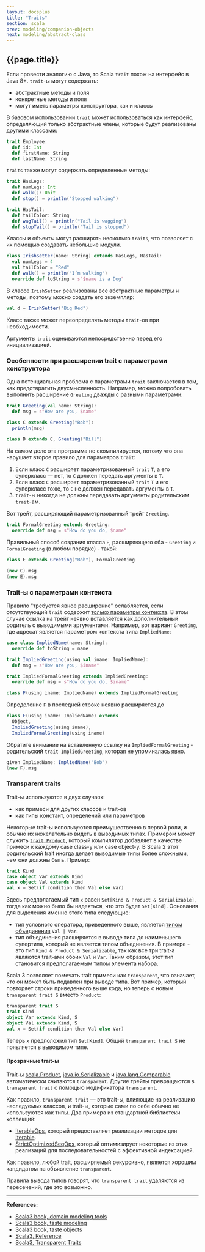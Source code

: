 ```yaml
---
layout: docsplus
title: "Traits"
section: scala
prev: modeling/companion-objects
next: modeling/abstract-class
---
```


## {{page.title}}

Если провести аналогию с Java, то Scala `trait` похож на интерфейс в Java 8+.
`trait`-ы могут содержать:
- абстрактные методы и поля
- конкретные методы и поля
- могут иметь параметры конструктора, как и классы

В базовом использовании `trait` может использоваться как интерфейс, 
определяющий только абстрактные члены, которые будут реализованы другими классами:

```scala mdoc:silent
trait Employee:
  def id: Int
  def firstName: String
  def lastName: String 
```

`traits` также могут содержать определенные методы:

```scala mdoc:silent
trait HasLegs:
  def numLegs: Int
  def walk(): Unit
  def stop() = println("Stopped walking")
```
```scala mdoc:silent
trait HasTail:
  def tailColor: String
  def wagTail() = println("Tail is wagging")
  def stopTail() = println("Tail is stopped")
```

Классы и объекты могут расширять несколько `traits`, что позволяет с их помощью создавать небольшие модули.

```scala mdoc:silent
class IrishSetter(name: String) extends HasLegs, HasTail:
  val numLegs = 4
  val tailColor = "Red"
  def walk() = println("I’m walking")
  override def toString = s"$name is a Dog"
```

В классе `IrishSetter` реализованы все абстрактные параметры и методы, поэтому можно создать его экземпляр:

```scala mdoc
val d = IrishSetter("Big Red")
```

Класс также может переопределять методы `trait`-ов при необходимости.

Аргументы `trait` оцениваются непосредственно перед его инициализацией.

### Особенности при расширении trait с параметрами конструктора

Одна потенциальная проблема с параметрами `trait` заключается в том, как предотвратить двусмысленность. 
Например, можно попробовать выполнить расширение `Greeting` дважды с разными параметрами:

```scala mdoc:silent
trait Greeting(val name: String):
  def msg = s"How are you, $name"

class C extends Greeting("Bob"):
  println(msg)
```

```scala mdoc:fail
class D extends C, Greeting("Bill") 
```

На самом деле эта программа не скомпилируется, потому что она нарушает второе правило для параметров `trait`:
1. Если класс `C` расширяет параметризованный `trait` `T`, а его суперкласс — нет, то `C` должен передать аргументы в `T`.
2. Если класс `C` расширяет параметризованный `trait` `T` и его суперкласс тоже, то `C` не должен передавать аргументы в `T`.
3. `trait`-ы никогда не должны передавать аргументы родительским `trait`-ам.

Вот трейт, расширяющий параметризованный трейт `Greeting`.

```scala mdoc:silent
trait FormalGreeting extends Greeting:
  override def msg = s"How do you do, $name"
```

Правильный способ создания класса `E`, расширяющего оба - `Greeting` и `FormalGreeting` (в любом порядке) - такой:

```scala mdoc:silent
class E extends Greeting("Bob"), FormalGreeting
```

```scala mdoc
(new C).msg
(new E).msg
```

### Trait-ы с параметрами контекста

Правило "требуется явное расширение" ослабляется, если отсутствующий `trait` содержит [только параметры контекста](@DOC@abstractions/ca-using). 
В этом случае ссылка на трейт неявно вставляется как дополнительный родитель с выводимыми аргументами. 
Например, вот вариант `Greeting`, где адресат является параметром контекста типа `ImpliedName`:

```scala mdoc:silent
case class ImpliedName(name: String):
  override def toString = name

trait ImpliedGreeting(using val iname: ImpliedName):
  def msg = s"How are you, $iname"

trait ImpliedFormalGreeting extends ImpliedGreeting:
  override def msg = s"How do you do, $iname"

class F(using iname: ImpliedName) extends ImpliedFormalGreeting
```

Определение `F` в последней строке неявно расширяется до

```scala
class F(using iname: ImpliedName) extends
  Object,
  ImpliedGreeting(using iname),
  ImpliedFormalGreeting(using iname)
```

Обратите внимание на вставленную ссылку на `ImpliedFormalGreeting` - родительский `trait ImpliedGreeting`, 
которая не упоминалась явно.

```scala mdoc
given ImpliedName: ImpliedName("Bob")
(new F).msg
```


### Transparent traits

Trait-ы используются в двух случаях:
- как примеси для других классов и trait-ов
- как типы констант, определений или параметров

Некоторые trait-ы используются преимущественно в первой роли, и обычно их нежелательно видеть в выводимых типах. 
Примером может служить [`trait Product`](https://scala-lang.org/api/3.x/scala/Product.html), 
который компилятор добавляет в качестве примеси к каждому case class-у или case object-у. 
В Scala 2 этот родительский trait иногда делает выводимые типы более сложными, чем они должны быть. 
Пример:

```scala
trait Kind
case object Var extends Kind
case object Val extends Kind
val x = Set(if condition then Val else Var)
```

Здесь предполагаемый тип `x` равен `Set[Kind & Product & Serializable]`, 
тогда как можно было бы надеяться, что это будет `Set[Kind]`. 
Основания для выделения именно этого типа следующие:
- тип условного оператора, приведенного выше, является [типом объединения](@DOC@type-system/types-union) `Val | Var`.
- тип объединения расширяется в выводе типа до наименьшего супертипа, который не является типом объединения. 
В примере - это тип `Kind & Product & Serializable`, так как все три trait-а являются trait-ами обоих `Val` и `Var`. 
Таким образом, этот тип становится предполагаемым типом элемента набора.

Scala 3 позволяет помечать trait примеси как `transparent`, что означает, что он может быть подавлен при выводе типа. 
Вот пример, который повторяет строки приведенного выше кода, но теперь с новым `transparent trait S` вместо `Product`:

```scala
transparent trait S
trait Kind
object Var extends Kind, S
object Val extends Kind, S
val x = Set(if condition then Val else Var)
```

Теперь `x` предположил тип `Set[Kind]`. Общий `transparent trait S` не появляется в выводимом типе.

#### Прозрачные trait-ы

Trait-ы [scala.Product](https://scala-lang.org/api/3.x/scala/Product.html), 
[java.io.Serializable](https://docs.oracle.com/en/java/javase/11/docs/api/java.base/java/io/Serializable.html)
и [java.lang.Comparable](https://docs.oracle.com/en/java/javase/11/docs/api/java.base/java/lang/Comparable.html) 
автоматически считаются `transparent`.
Другие трейты превращаются в `transparent trait` с помощью модификатора `transparent`. 

Как правило, `transparent trait` — это trait-ы, влияющие на реализацию наследуемых классов, 
и trait-ы, которые сами по себе обычно не используются как типы. 
Два примера из стандартной библиотеки коллекций:
- [IterableOps](https://scala-lang.org/api/3.x/scala/collection/IterableOps.html), 
который предоставляет реализации методов для [Iterable](https://scala-lang.org/api/3.x/scala/collection/Iterable.html).
- [StrictOptimizedSeqOps](https://scala-lang.org/api/3.x/scala/collection/StrictOptimizedSeqOps.html), 
который оптимизирует некоторые из этих реализаций для последовательностей с эффективной индексацией.

Как правило, любой trait, расширяемый рекурсивно, является хорошим кандидатом на объявление `transparent`.

Правила вывода типов говорят, что `transparent trait` удаляются из пересечений, где это возможно.


---

**References:**
- [Scala3 book, domain modeling tools](https://docs.scala-lang.org/scala3/book/domain-modeling-tools.html)
- [Scala3 book, taste modeling](https://docs.scala-lang.org/scala3/book/taste-modeling.html)
- [Scala3 book, taste objects](https://docs.scala-lang.org/scala3/book/taste-objects.html)
- [Scala3, Reference](https://docs.scala-lang.org/scala3/reference/other-new-features/trait-parameters.html)
- [Scala3, Transparent Traits](https://docs.scala-lang.org/scala3/reference/other-new-features/transparent-traits.html)

